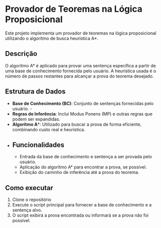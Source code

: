 # Provador de Teoremas na Lógica Proposicional 
Este projeto implementa um provador de teoremas na lógica proposicional utilizando o algoritmo de busca heurística A*. 
## Descrição 
O algoritmo A* é aplicado para provar uma sentença específica a partir de uma base de conhecimento fornecida pelo usuário. A heurística usada é o número de passos restantes para alcançar a prova do teorema desejado. 
## Estrutura de Dados 
- **Base de Conhecimento (BC)**: Conjunto de sentenças fornecidas pelo usuário. -
- **Regras de Inferência**: Inclui Modus Ponens (MP) e outras regras que podem ser expandidas.
-  **Algoritmo A***: Utilizado para buscar a prova de forma eficiente, combinando custo real e heurística.
  - ## Funcionalidades
    -  Entrada da base de conhecimento e sentença a ser provada pelo usuário.
    - Aplicação do algoritmo A* para encontrar a prova, se possível.
    - Exibição do caminho de inferência até a prova do teorema.

  ## Como executar
  1. Clone o repositório
  2. Execute o script principal para fornecer a base de conhecimento e a sentença alvo.
  3. O script exibirá a prova encontrada ou informará se a prova não foi possível.


  
